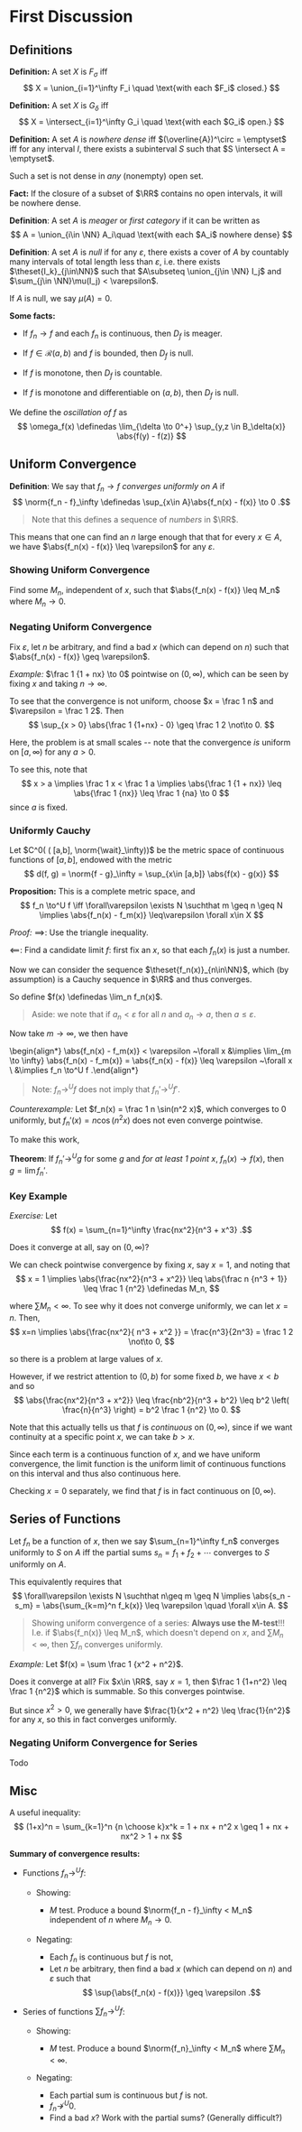 # First Discussion

## Definitions
**Definition:**
A set $X$ is $F_\sigma$ iff
$$
X = \union_{i=1}^\infty F_i \quad \text{with each $F_i$ closed.}
$$

**Definition:**
A set $X$ is $G_\delta$ iff
$$
X = \intersect_{i=1}^\infty G_i \quad \text{with each $G_i$ open.}
$$

**Definition:**
A set $A$ is *nowhere dense* iff $(\overline{A})^\circ = \emptyset$ iff for any interval $I$, there exists a subinterval $S$ such that $S \intersect A = \emptyset$. 

Such a set is not dense in *any* (nonempty) open set. 

**Fact:**
If the closure of a subset of $\RR$ contains no open intervals, it will be nowhere dense.

**Definition**:
A set $A$ is *meager* or *first category* if it can be written as
$$
A = \union_{i\in \NN} A_i\quad \text{with each $A_i$ nowhere dense}
$$

**Definition**:
A set $A$ is *null* if for any $\varepsilon$, there exists a cover of $A$ by countably many intervals of total length less than $\varepsilon$, i.e. there exists $\theset{I_k}_{j\in\NN}$ such that $A\subseteq \union_{j\in \NN} I_j$ and $\sum_{j\in \NN}\mu(I_j) < \varepsilon$. 

If $A$ is null, we say $\mu(A) = 0$.

**Some facts:**

- If $f_n \to f$ and each $f_n$ is continuous, then $D_f$ is meager.

- If $f \in \mathcal{R}(a, b)$ and $f$ is bounded, then $D_f$ is null.

- If $f$ is monotone, then $D_f$ is countable.

- If $f$ is monotone and differentiable on $(a,b)$, then $D_f$ is null.

We define the *oscillation of $f$* as
$$
\omega_f(x) \definedas \lim_{\delta \to 0^+} \sup_{y,z \in B_\delta(x)} \abs{f(y) - f(z)}
$$

## Uniform Convergence

**Definition**:
We say that $f_n \to f$ *converges uniformly on $A$* if 
$$
\norm{f_n - f}_\infty \definedas \sup_{x\in A}\abs{f_n(x) - f(x)} \to 0
.$$ 

> Note that this defines a sequence of *numbers* in $\RR$.

This means that one can find an $n$ large enough that that for every $x\in A$, we have $\abs{f_n(x) - f(x)} \leq \varepsilon$ for any $\varepsilon$.

### Showing Uniform Convergence

Find some $M_n$, independent of $x$, such that $\abs{f_n(x) - f(x)} \leq M_n$ where $M_n \to 0$.

### Negating Uniform Convergence

Fix $\varepsilon$, let $n$ be arbitrary, and find a bad $x$ (which can depend on $n$) such that $\abs{f_n(x) - f(x)} \geq \varepsilon$.

*Example:* 
$\frac 1 {1 + nx} \to 0$ pointwise on $(0, \infty)$, which can be seen by fixing $x$ and taking $n \to \infty$. 

To see that the convergence is not uniform, choose $x = \frac 1 n$ and $\varepsilon = \frac 1 2$. 
Then
$$
\sup_{x > 0} \abs{\frac 1 {1+nx} - 0} \geq \frac 1 2 \not\to 0.
$$

Here, the problem is at small scales -- note that the convergence *is* uniform on $[a, \infty)$ for any $a > 0$. 

To see this, note that
$$
x > a \implies \frac 1 x < \frac 1 a \implies \abs{\frac 1 {1 + nx}} \leq \abs{\frac 1 {nx}} \leq \frac 1 {na} \to 0
$$
since $a$ is fixed.

### Uniformly Cauchy

Let $C^0( ( [a,b], \norm{\wait}_\infty))$ be the metric space of continuous functions of $[a,b]$, endowed with the metric
$$
d(f, g) = \norm{f - g}_\infty = \sup_{x\in [a,b]} \abs{f(x) - g(x)}
$$

**Proposition:**
This is a complete metric space, and
$$
f_n \to^U f \iff \forall\varepsilon \exists N \suchthat m \geq n \geq N \implies \abs{f_n(x) - f_m(x)} \leq\varepsilon \forall x\in X
$$

*Proof:*
$\implies$: 
Use the triangle inequality.

$\impliedby$: 
Find a candidate limit $f$: first fix an $x$, so that each $f_n(x)$ is just a number. 

Now we can consider the sequence $\theset{f_n(x)}_{n\in\NN}$, which (by assumption) is a Cauchy sequence in $\RR$ and thus converges. 

So define $f(x) \definedas \lim_n f_n(x)$. 

> Aside: we note that if $a_n < \varepsilon$ for all $n$ and $a_n \to a$, then $a\leq \varepsilon$.

Now take $m\to \infty$, we then have

\begin{align*}
\abs{f_n(x) - f_m(x)} < \varepsilon ~\forall x 
&\implies \lim_{m \to \infty} \abs{f_n(x) - f_m(x)} = \abs{f_n(x) - f(x)} \leq \varepsilon ~\forall x \\
&\implies f_n \to^U f
.\end{align*}

> Note: $f_n \to^U f$ does not imply that $f_n' \to^U f'$.

*Counterexample:*
Let $f_n(x) = \frac 1 n \sin(n^2 x)$, which converges to $0$ uniformly, but $f_n'(x) = n\cos(n^2 x)$ does not even converge pointwise.

To make this work, 

**Theorem**:
If $f_n' \to^U g$ for some $g$ and *for at least 1 point* $x, ~f_n(x) \to f(x)$, then $g = \lim f_n'$.

### Key Example
*Exercise:*
Let 
$$
f(x) = \sum_{n=1}^\infty \frac{nx^2}{n^3 + x^3}
.$$

Does it converge at all, say on $(0, \infty)$?

We can check pointwise convergence by fixing $x$, say $x=1$, and noting that
$$
x = 1 \implies \abs{\frac{nx^2}{n^3 + x^2}} \leq \abs{\frac n {n^3 + 1}} \leq \frac 1 {n^2} \definedas M_n,
$$

where $\sum M_n < \infty$. To see why it does not converge uniformly, we can let $x=n$. Then,
$$
x=n \implies \abs{\frac{nx^2}{ n^3 + x^2 }} = \frac{n^3}{2n^3} = \frac 1 2 \not\to 0,
$$

so there is a problem at large values of $x$.

However, if we restrict attention to $(0, b)$ for some fixed $b$, we have $x < b$ and so
$$
\abs{\frac{nx^2}{n^3 + x^2}} \leq
\frac{nb^2}{n^3 + b^2} \leq
b^2 \left( \frac{n}{n^3} \right) =
b^2 \frac 1 {n^2} \to 0.
$$

Note that this actually tells us that $f$ is *continuous* on $(0, \infty)$, since if we want continuity at a specific point $x$, we can take $b>x$. 

Since each term is a continuous function of $x$, and we have uniform convergence, the limit function is the uniform limit of continuous functions on this interval and thus also continuous here. 

Checking $x=0$ separately, we find that $f$ is in fact continuous on $[0, \infty)$.


## Series of Functions

Let $f_n$ be a function of $x$, then we say $\sum_{n=1}^\infty f_n$ converges uniformly to $S$ on $A$ iff the partial sums $s_n = f_1 + f_2 + \cdots$ converges to $S$ uniformly on $A$.

This equivalently requires that
$$
\forall\varepsilon \exists N \suchthat n\geq m \geq N \implies \abs{s_n - s_m} = \abs{\sum_{k=m}^n f_k(x)} \leq \varepsilon \quad \forall x\in A.
$$

> Showing uniform convergence of a series: **Always use the M-test**!!! I.e. if $\abs{f_n(x)} \leq M_n$, which doesn't depend on $x$, and $\sum M_n < \infty$, then $\sum f_n$ converges uniformly.


*Example:*
Let $f(x) = \sum \frac 1 {x^2 + n^2}$.

Does it converge at all? 
Fix $x\in \RR$, say $x=1$, then $\frac 1 {1+n^2} \leq \frac 1 {n^2}$ which is summable. 
So this converges pointwise. 

But since $x^2 > 0$, we generally have $\frac{1}{x^2 + n^2} \leq \frac{1}{n^2}$ for any $x$, so this in fact converges uniformly.

### Negating Uniform Convergence for Series
Todo


## Misc

A useful inequality:
$$
(1+x)^n = \sum_{k=1}^n {n \choose k}x^k = 1 + nx + n^2 x \geq 1 + nx + nx^2 > 1 + nx
$$


**Summary of convergence results:**

- Functions $f_n \to^U f$:
  
  - Showing:
    - $M$ test. Produce a bound $\norm{f_n - f}_\infty < M_n$ independent of $n$ where $M_n \to 0$.
  
  - Negating:
    - Each $f_n$ is continuous but $f$ is not,
    - Let $n$ be arbitrary, then find a bad $x$ (which can depend on $n$) and $\varepsilon$ such that 
    $$
    \sup{\abs{f_n(x) - f(x)}} \geq \varepsilon
    .$$

- Series of functions $\sum f_n \to^U f$:
  
  - Showing:
    - $M$ test. Produce a bound $\norm{f_n}_\infty < M_n$ where $\sum M_n < \infty$.
  
  - Negating:
    - Each partial sum is continuous but $f$ is not.
    - $f_n \not\to^U 0$.
    - Find a bad $x$? Work with the partial sums? 
    (Generally difficult?)
